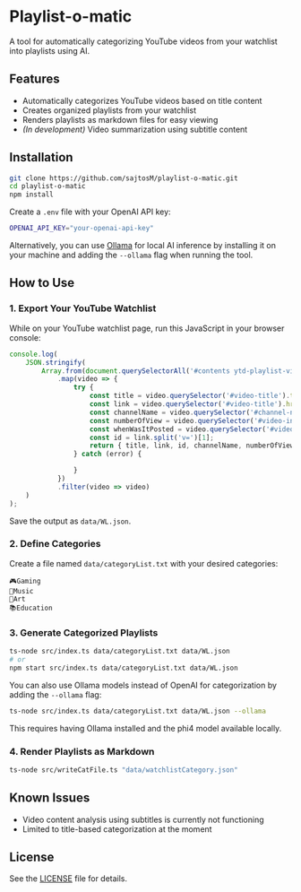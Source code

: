 # Playlist-o-matic

A tool for automatically categorizing YouTube videos from your watchlist into playlists using AI.

## Features

- Automatically categorizes YouTube videos based on title content
- Creates organized playlists from your watchlist
- Renders playlists as markdown files for easy viewing
- *(In development)* Video summarization using subtitle content

## Installation

```sh
git clone https://github.com/sajtosM/playlist-o-matic.git
cd playlist-o-matic
npm install
```

Create a `.env` file with your OpenAI API key:

```sh
OPENAI_API_KEY="your-openai-api-key"
```

Alternatively, you can use [Ollama](https://ollama.ai/) for local AI inference by installing it on your machine and adding the `--ollama` flag when running the tool.

## How to Use

### 1. Export Your YouTube Watchlist

While on your YouTube watchlist page, run this JavaScript in your browser console:

```js
console.log(
    JSON.stringify(
        Array.from(document.querySelectorAll('#contents ytd-playlist-video-renderer'))
            .map(video => {
                try {
                    const title = video.querySelector('#video-title').textContent.trim();
                    const link = video.querySelector('#video-title').href;
                    const channelName = video.querySelector('#channel-name').querySelector('.yt-formatted-string').textContent.trim();
                    const numberOfView = video.querySelector('#video-info').querySelectorAll('.style-scope')[0].textContent.trim();
                    const whenWasItPosted = video.querySelector('#video-info').querySelectorAll('.style-scope')[2].textContent.trim();
                    const id = link.split('v=')[1];
                    return { title, link, id, channelName, numberOfView, whenWasItPosted };
                } catch (error) {

                }
            })
            .filter(video => video)
    )
);
```

Save the output as `data/WL.json`.

### 2. Define Categories

Create a file named `data/categoryList.txt` with your desired categories:

```
🎮Gaming
🎵Music
🎨Art
📚Education
```

### 3. Generate Categorized Playlists

```sh
ts-node src/index.ts data/categoryList.txt data/WL.json
# or
npm start src/index.ts data/categoryList.txt data/WL.json
```

You can also use Ollama models instead of OpenAI for categorization by adding the `--ollama` flag:

```sh
ts-node src/index.ts data/categoryList.txt data/WL.json --ollama
```

This requires having Ollama installed and the phi4 model available locally.

### 4. Render Playlists as Markdown

```sh
ts-node src/writeCatFile.ts "data/watchlistCategory.json"
```

## Known Issues

- Video content analysis using subtitles is currently not functioning
- Limited to title-based categorization at the moment

## License

See the [LICENSE](LICENSE) file for details.
